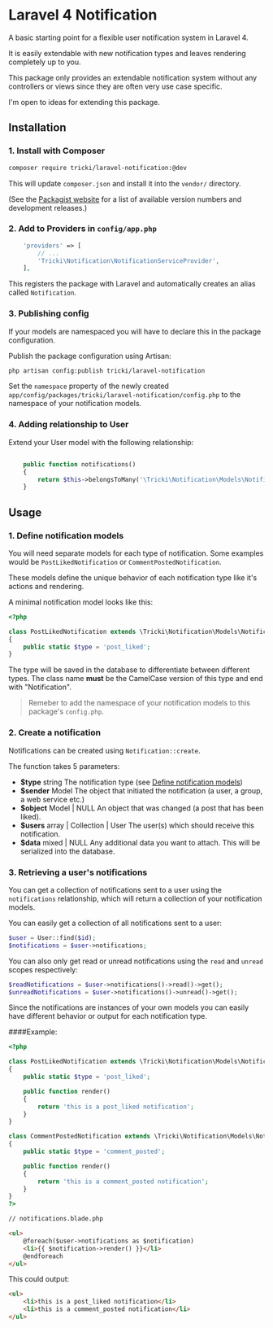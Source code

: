 Laravel 4 Notification
======

A basic starting point for a flexible user notification system in Laravel 4.

It is easily extendable with new notification types and leaves rendering completely up to you.

This package only provides an extendable notification system without any controllers or views
since they are often very use case specific.

I'm open to ideas for extending this package.

## Installation

### 1. Install with Composer

```bash
composer require tricki/laravel-notification:@dev
```

This will update `composer.json` and install it into the `vendor/` directory.

(See the [Packagist website](https://packagist.org/packages/tricki/laravel-notification) for a list of available version numbers and
development releases.)

### 2. Add to Providers in `config/app.php`

```php
    'providers' => [
        // ...
        'Tricki\Notification\NotificationServiceProvider',
    ],
```

This registers the package with Laravel and automatically creates an alias called
`Notification`.

### 3. Publishing config

If your models are namespaced you will have to declare this in the package configuration.

Publish the package configuration using Artisan:

```bash
php artisan config:publish tricki/laravel-notification
```

Set the `namespace` property of the newly created `app/config/packages/tricki/laravel-notification/config.php`
to the namespace of your notification models.

### 4. Adding relationship to User

Extend your User model with the following relationship:

```php

	public function notifications()
	{
		return $this->belongsToMany('\Tricki\Notification\Models\Notification');
	}

```

## Usage

### 1. Define notification models

You will need separate models for each type of notification. Some examples would
be `PostLikedNotification` or `CommentPostedNotification`.

These models define the unique behavior of each notification type like it's actions
and rendering.

A minimal notification model looks like this:

```php
<?php

class PostLikedNotification extends \Tricki\Notification\Models\Notification
{
	public static $type = 'post_liked';
}

```

The type will be saved in the database to differentiate between different
types. The class name **must** be the CamelCase version of this type and
end with "Notification".

> Remeber to add the namespace of your notification models to this package's `config.php`.

### 2. Create a notification

Notifications can be created using `Notification::create`.

The function takes 5 parameters:

 * **$type** string
   The notification type (see [Define notification models](#1-define-notification-models))
 * **$sender** Model
   The object that initiated the notification (a user, a group, a web service etc.)
 * **$object** Model | NULL
   An object that was changed (a post that has been liked).
 * **$users** array | Collection | User
   The user(s) which should receive this notification.
 * **$data** mixed | NULL
   Any additional data you want to attach. This will be serialized into the database.

### 3. Retrieving a user's notifications

You can get a collection of notifications sent to a user using the `notifications` relationship,
which will return a collection of your notification models.

You can easily get a collection of all notifications sent to a user:

```php
$user = User::find($id);
$notifications = $user->notifications;
```

You can also only get read or unread notifications using the `read` and `unread` scopes respectively:

```php
$readNotifications = $user->notifications()->read()->get();
$unreadNotifications = $user->notifications()->unread()->get();
```

Since the notifications are instances of your own models you can easily have different behavior or
output for each notification type.

####Example:
```php
<?php

class PostLikedNotification extends \Tricki\Notification\Models\Notification
{
	public static $type = 'post_liked';

	public function render()
	{
		return 'this is a post_liked notification';
	}
}

class CommentPostedNotification extends \Tricki\Notification\Models\Notification
{
	public static $type = 'comment_posted';

	public function render()
	{
		return 'this is a comment_posted notification';
	}
}
?>
```

```html
// notifications.blade.php

<ul>
	@foreach($user->notifications as $notification)
	<li>{{ $notification->render() }}</li>
	@endforeach
</ul>
```

This could output:
```html
<ul>
	<li>this is a post_liked notification</li>
	<li>this is a comment_posted notification</li>
</ul>
```
